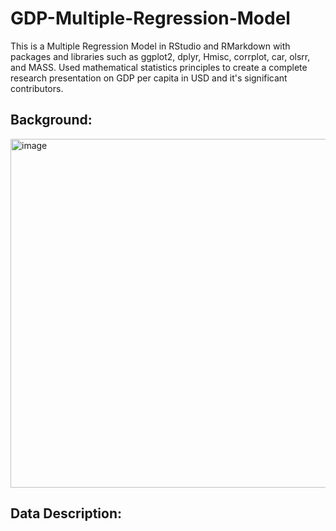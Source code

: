 # GDP-Multiple-Regression-Model
This is a Multiple Regression Model in RStudio and RMarkdown with packages and libraries such as ggplot2, dplyr, Hmisc, corrplot, car, olsrr, and MASS. Used mathematical statistics principles to create a complete research presentation on GDP per capita in USD and it's significant contributors.

## Background:



<img width="558" alt="image" src="https://github.com/RishiSarraff/GDP-Multiple-Regression-Model/assets/129014691/b1a4b377-59b8-454a-a157-89b9d297f955">


## Data Description:


